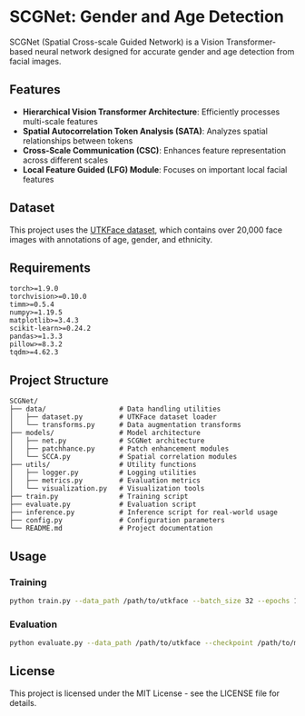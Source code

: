 # SCGNet: Gender and Age Detection

SCGNet (Spatial Cross-scale Guided Network) is a Vision Transformer-based neural network designed for accurate gender and age detection from facial images.

## Features

- **Hierarchical Vision Transformer Architecture**: Efficiently processes multi-scale features
- **Spatial Autocorrelation Token Analysis (SATA)**: Analyzes spatial relationships between tokens
- **Cross-Scale Communication (CSC)**: Enhances feature representation across different scales
- **Local Feature Guided (LFG) Module**: Focuses on important local facial features

## Dataset

This project uses the [UTKFace dataset](https://susanqq.github.io/UTKFace/), which contains over 20,000 face images with annotations of age, gender, and ethnicity.

## Requirements

```
torch>=1.9.0
torchvision>=0.10.0
timm>=0.5.4
numpy>=1.19.5
matplotlib>=3.4.3
scikit-learn>=0.24.2
pandas>=1.3.3
pillow>=8.3.2
tqdm>=4.62.3
```

## Project Structure

```
SCGNet/
├── data/                  # Data handling utilities
│   ├── dataset.py         # UTKFace dataset loader
│   └── transforms.py      # Data augmentation transforms
├── models/                # Model architecture
│   ├── net.py             # SCGNet architecture
│   ├── patchhance.py      # Patch enhancement modules
│   └── SCCA.py            # Spatial correlation modules
├── utils/                 # Utility functions
│   ├── logger.py          # Logging utilities
│   ├── metrics.py         # Evaluation metrics
│   └── visualization.py   # Visualization tools
├── train.py               # Training script
├── evaluate.py            # Evaluation script
├── inference.py           # Inference script for real-world usage
├── config.py              # Configuration parameters
└── README.md              # Project documentation
```

## Usage

### Training

```bash
python train.py --data_path /path/to/utkface --batch_size 32 --epochs 100
```

### Evaluation

```bash
python evaluate.py --data_path /path/to/utkface --checkpoint /path/to/model.pth
```



## License

This project is licensed under the MIT License - see the LICENSE file for details.


